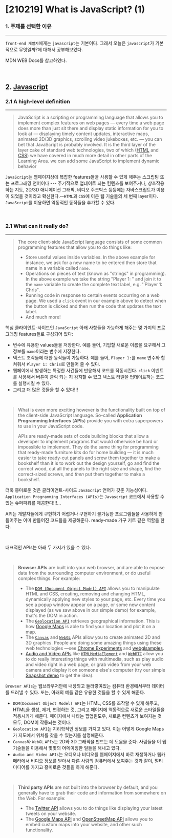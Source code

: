 # [210219] What is JavaScript? (1)

### 1. 주제를 선택한 이유

---

`front-end 개발자`에게는 `javascript`는 기본이다.  그래서 오늘은  `javascript`가 기본적으로 무엇일까?에 대해서 공부해보았다.

MDN WEB Docs를 참고하였다.

<br>

## 2. [Javascript](https://developer.mozilla.org/en-US/docs/Learn/JavaScript/First_steps/What_is_JavaScript)

### 2.1 A high-level definition

---

>JavaScript is a scripting or programming language that allows you to implement complex features on web pages — every time a web page does more than just sit there and display static information for you to look at — displaying timely content updates, interactive maps, animated 2D/3D graphics, scrolling video jukeboxes, etc. — you can bet that JavaScript is probably involved. It is the third layer of the layer cake of standard web technologies, two of which ([HTML](https://developer.mozilla.org/en-US/docs/Learn/HTML) and [CSS](https://developer.mozilla.org/en-US/docs/Learn/CSS)) we have covered in much more detail in other parts of the Learning Area. we can add some JavaScript to implement dynamic behavior

`JavaScript`는 웹페이지상에 복잡한 features들을  사용할 수 있게 해주는 스크립팅 또는 프로그래밍 언어이다 --- 주기적으로 업데이트 되는 컨텐츠를 보여주거나, 상호작용하는 지도, 2D/3D  애니메이션 그래픽, 비디오 주크박스 등등에는 자바스크립트가 이용이 되었을 것이라고 확신한다.--`HTML`과 `CSS`에 이은 웹 기술들의 세 번째 layer이다. `JavaScript`를 이용하면 역동적인 동작들을 추가할 수 있다.

<br>

### 2.1 What can it really do?

---

>The core client-side JavaScript language consists of some common programming features that allow you to do things like:
>
>- Store useful values inside variables. In the above example for instance, we ask for a new name to be entered then store that name in a variable called `name`.
>- Operations on pieces of text (known as "strings" in programming). In the above example we take the string "Player 1: " and join it to the `name` variable to create the complete text label, e.g. ''Player 1: Chris".
>- Running code in response to certain events occurring on a web page. We used a `click` event in our example above to detect when the button is clicked and then run the code that updates the text label.
>- And much more!

 핵심 클라이언트-사이드인 `JavaScript` 아래 사항들을 가능하게 해주는 몇 가지의 프로그래밍 features들로 구성되어 있다:

- 변수에 유용한 values들을 저장한다. 예를 들어,  기입할 새로운 이름을 요구해서 그 정보를  `name`이라는 변수에 저장한다.
- 텍스트 조각들에 대한 동작들이 가능하다. 예를 들어, `Player 1:`를  `name` 변수와 합쳐줘서 `Player 1: Chris`로 만들어 줄 수 있다.
- 웹페이에서 발생하는 특정한 사건들에 반응해서 코드를 작동시킨다. `click` 이벤트를 사용해서 버튼이 클릭 되는 지 감지할 수 있고 텍스트 라벨을 업데이트하는 코드를 실행시킬 수 있다.
- 그리고 더 많은 것들을 할 수 있다!!!

<br>

> What is even more exciting however is the functionality built on top of the client-side JavaScript language. So-called **Application Programming Interfaces** (**APIs**) provide you with extra superpowers to use in your JavaScript code.
>
> APIs are ready-made sets of code building blocks that allow a developer to implement programs that would otherwise be hard or impossible to implement. They do the same thing for programming that ready-made furniture kits do for home building — it is much easier to take ready-cut panels and screw them together to make a bookshelf than it is to work out the design yourself, go and find the correct wood, cut all the panels to the right size and shape, find the correct-sized screws, and *then* put them together to make a bookshelf.

더욱 흥미로운 것은 클라이언트-사이드 `JavaScript` 언어가 갖춘 기능성이다. `Application Programming Interfaces (APIs)`는 `Javascript` 코드에서  사용할 수 있는 슈퍼파워를 제공한다!!!...

API는 개발자들에게 구현하기 어렵거나 구현하기 불가능한 프로그램들을 사용하게 만들어주는 이미 만들어진 코드들을 제공해준다. ready-made 가구 키트 같은 역할을 한다.

<br>

대표적인 APIs는 아래 두 가지가 있을 수 있다.

<br>

> **Browser APIs** are built into your web browser, and are able to expose data from the surrounding computer environment, or do useful complex things. For example:
>
> - The [`DOM (Document Object Model) API`](https://developer.mozilla.org/en-US/docs/Web/API/Document_Object_Model) allows you to manipulate HTML and CSS, creating, removing and changing HTML, dynamically applying new styles to your page, etc. Every time you see a popup window appear on a page, or some new content displayed (as we saw above in our simple demo) for example, that's the DOM in action.
> - The [`Geolocation API`](https://developer.mozilla.org/en-US/docs/Web/API/Geolocation) retrieves geographical information. This is how [Google Maps](https://www.google.com/maps) is able to find your location and plot it on a map.
> - The [`Canvas`](https://developer.mozilla.org/en-US/docs/Web/API/Canvas_API) and [`WebGL`](https://developer.mozilla.org/en-US/docs/Web/API/WebGL_API) APIs allow you to create animated 2D and 3D graphics. People are doing some amazing things using these web technologies —see [Chrome Experiments](https://www.chromeexperiments.com/webgl) and [webglsamples](http://webglsamples.org/).
> - [Audio and Video APIs](https://developer.mozilla.org/en-US/docs/Web/Guide/Audio_and_video_delivery) like [`HTMLMediaElement`](https://developer.mozilla.org/en-US/docs/Web/API/HTMLMediaElement) and [`WebRTC`](https://developer.mozilla.org/en-US/docs/Web/API/WebRTC_API) allow you to do really interesting things with multimedia, such as play audio and video right in a web page, or grab video from your web camera and display it on someone else's computer (try our simple [Snapshot demo](https://chrisdavidmills.github.io/snapshot/) to get the idea).

`Browser APIs`는 웹브라우저안에 내장되고 둘러쌓여있는 컴퓨터 환경에서부터 데이터를 드러낼 수 있다. 또는, 아래의 예들 같은 유용한 것들을 할 수 있게 해준다. 

- `DOM(Document Object Model) API`는 HTML, CSS를 조작할 수 있게 해주고, HTML을 생성, 제거, 변경하는 것, 그리고 페이지에 역동적으로 새로운 스타일들을 적용시키게 해준다. 페이지에서 나타는 팝업윈도우, 새로운 컨텐츠가 보여지는 것 모두, DOM이 작동되는 것이다.
- `Geolocation API`는 지리학적인 정보를 가지고 있다. 이는 어떻게 Google Maps가 지도에서 위치를 찾을 수 있는지를 설명해준다.
- `Canvas`와 `WebGL` `APIs`는 2D와 3D 그래픽을 만드는 데 도움을 준다. 사람들을 이 웹기술들을 이용해서 몇몇의 어메이징한 일들을 해내고 있다. 
- `Audio and Video APIs`는 오디오나 비디오를 웹페이지에서 바로 재생하거나 웹카메라에서 비디오 정보를 받아서 다른 사람의 컴퓨터에서 보여주는 것과 같이, 멀티미디어를 가지고 흥미로운 것들을 하게 해준다.



<br>

>**Third party APIs** are not built into the browser by default, and you generally have to grab their code and information from somewhere on the Web. For example:
>
>- The [Twitter API](https://dev.twitter.com/overview/documentation) allows you to do things like displaying your latest tweets on your website.
>- The [Google Maps API](https://developers.google.com/maps/) and [OpenStreetMap API](https://wiki.openstreetmap.org/wiki/API) allows you to embed custom maps into your website, and other such functionality.



<br>

